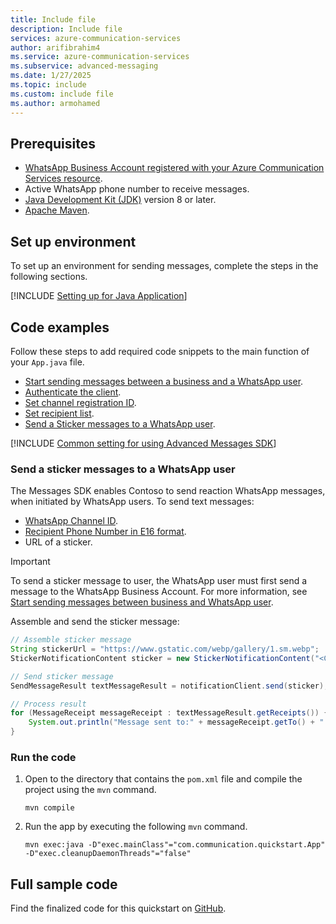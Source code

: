 ```yaml
---
title: Include file
description: Include file
services: azure-communication-services
author: arifibrahim4
ms.service: azure-communication-services
ms.subservice: advanced-messaging
ms.date: 1/27/2025
ms.topic: include
ms.custom: include file
ms.author: armohamed
---
```


## Prerequisites

- [WhatsApp Business Account registered with your Azure Communication Services resource](../../connect-whatsapp-business-account.md).
- Active WhatsApp phone number to receive messages.
- [Java Development Kit (JDK)](/java/azure/jdk/) version 8 or later.
- [Apache Maven](https://maven.apache.org/download.cgi).

## Set up environment

To set up an environment for sending messages, complete the steps in the following sections.

[!INCLUDE [Setting up for Java Application](../java-application-setup.md)]

## Code examples

Follow these steps to add required code snippets to the main function of your `App.java` file.
- [Start sending messages between a business and a WhatsApp user](#start-sending-messages-between-a-business-and-a-whatsapp-user).
- [Authenticate the client](#authenticate-the-client).
- [Set channel registration ID](#set-channel-registration-id).
- [Set recipient list](#set-recipient-list).
- [Send a Sticker messages to a WhatsApp user](#send-a-sticker-messages-to-a-whatsapp-user).

[!INCLUDE [Common setting for using Advanced Messages SDK](../common-setting-java.md)]

### Send a sticker messages to a WhatsApp user

The Messages SDK enables Contoso to send reaction WhatsApp messages, when initiated by WhatsApp users. To send text messages:
- [WhatsApp Channel ID](#set-channel-registration-id).
- [Recipient Phone Number in E16 format](#set-recipient-list).
- URL of a sticker.

> [!IMPORTANT]
> To send a sticker message to user, the WhatsApp user must first send a message to the WhatsApp Business Account. For more information, see [Start sending messages between business and WhatsApp user](#start-sending-messages-between-a-business-and-a-whatsapp-user).

Assemble and send the sticker message:

```java
// Assemble sticker message
String stickerUrl = "https://www.gstatic.com/webp/gallery/1.sm.webp";
StickerNotificationContent sticker = new StickerNotificationContent("<CHANNEL_ID>", recipients, stickerUrl);

// Send sticker message
SendMessageResult textMessageResult = notificationClient.send(sticker);

// Process result
for (MessageReceipt messageReceipt : textMessageResult.getReceipts()) {
    System.out.println("Message sent to:" + messageReceipt.getTo() + " and message id:" + messageReceipt.getMessageId());
}
```

### Run the code

1. Open to the directory that contains the `pom.xml` file and compile the project using the `mvn` command.

   ```console
   mvn compile
   ```

1. Run the app by executing the following `mvn` command.

   ```console
   mvn exec:java -D"exec.mainClass"="com.communication.quickstart.App" -D"exec.cleanupDaemonThreads"="false"
   ```

## Full sample code

Find the finalized code for this quickstart on [GitHub](https://github.com/Azure/azure-sdk-for-java/tree/main/sdk/communication/azure-communication-messages/src/samples/java/com/azure/communication/messages).
